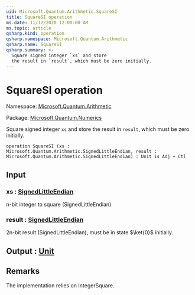 ```yaml
---
uid: Microsoft.Quantum.Arithmetic.SquareSI
title: SquareSI operation
ms.date: 11/12/2020 12:00:00 AM
ms.topic: article
qsharp.kind: operation
qsharp.namespace: Microsoft.Quantum.Arithmetic
qsharp.name: SquareSI
qsharp.summary: >-
  Square signed integer `xs` and store
  the result in `result`, which must be zero initially.
---
```


# SquareSI operation

Namespace: [Microsoft.Quantum.Arithmetic](xref:Microsoft.Quantum.Arithmetic)

Package: [Microsoft.Quantum.Numerics](https://nuget.org/packages/Microsoft.Quantum.Numerics)


Square signed integer `xs` and storethe result in `result`, which must be zero initially.

```qsharp
operation SquareSI (xs : Microsoft.Quantum.Arithmetic.SignedLittleEndian, result : Microsoft.Quantum.Arithmetic.SignedLittleEndian) : Unit is Adj + Ctl
```


## Input

### xs : [SignedLittleEndian](xref:Microsoft.Quantum.Arithmetic.SignedLittleEndian)

n-bit integer to square (SignedLittleEndian)


### result : [SignedLittleEndian](xref:Microsoft.Quantum.Arithmetic.SignedLittleEndian)

2n-bit result (SignedLittleEndian), must be in state $\ket{0}$initially.



## Output : [Unit](xref:microsoft.quantum.lang-ref.unit)



## Remarks

The implementation relies on IntegerSquare.
